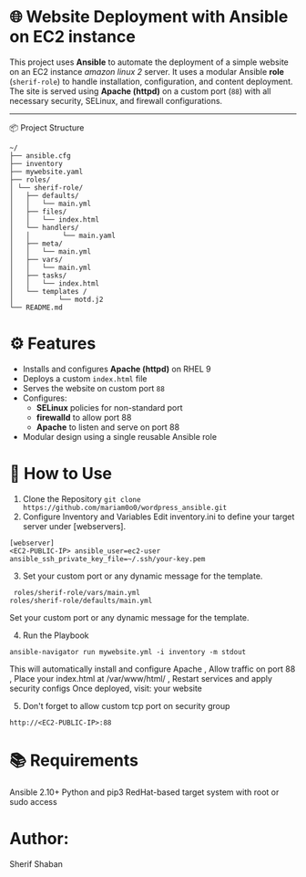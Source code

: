 # 🌐 Website Deployment with Ansible on EC2 instance 

This project uses **Ansible** to automate the deployment of a simple website on an EC2 instance *amazon linux 2* server. It uses a modular Ansible **role** (`sherif-role`) to handle installation, configuration, and content deployment. The site is served using **Apache (httpd)** on a custom port (`88`) with all necessary security, SELinux, and firewall configurations.

---

📦 Project Structure
```
~/
├── ansible.cfg
├── inventory
├── mywebsite.yaml
├── roles/
│ └── sherif-role/
│   ├── defaults/
│   │   └── main.yml
│   ├── files/
│   │   └── index.html
│   └── handlers/
│   │        └── main.yaml
│   ├── meta/
│   │   └── main.yml
│   ├── vars/
│   │   └── main.yml
│   ├── tasks/
│   │   └── index.html
│   └── templates /
│           └── motd.j2
└── README.md
```
# ⚙️ Features
- Installs and configures **Apache (httpd)** on RHEL 9
- Deploys a custom `index.html` file
- Serves the website on custom port `88`
- Configures:
  - **SELinux** policies for non-standard port
  - **firewalld** to allow port 88
  - **Apache** to listen and serve on port 88
- Modular design using a single reusable Ansible role

# 🚀 How to Use
1. Clone the Repository
```git clone https://github.com/mariam0o0/wordpress_ansible.git```
2. Configure Inventory and Variables
Edit inventory.ini to define your target server under [webservers].
```
[webserver]
<EC2-PUBLIC-IP> ansible_user=ec2-user ansible_ssh_private_key_file=~/.ssh/your-key.pem
```

3. Set your custom port or any dynamic message for the template.
```
 roles/sherif-role/vars/main.yml
roles/sherif-role/defaults/main.yml
```
Set your custom port or any dynamic message for the template.

4. Run the Playbook
```
ansible-navigator run mywebsite.yml -i inventory -m stdout 
```
This will automatically install and configure Apache , Allow traffic on port 88 , Place your index.html at /var/www/html/ , Restart services and apply security configs
Once deployed, visit: your website

5. Don't forget to allow custom tcp port on security group
```
http://<EC2-PUBLIC-IP>:88
```
# 📚 Requirements
Ansible 2.10+
Python and pip3
RedHat-based target system with root or sudo access

# Author:
Sherif Shaban
